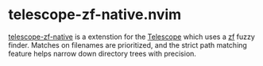 # telescope-zf-native.nvim

[telescope-zf-native](https://github.com/natecraddock/telescope-zf-native.nvim) is a extenstion for the [Telescope](https://github.com/nvim-telescope/telescope.nvim) which uses a [zf](https://github.com/natecraddock/zf) fuzzy finder. Matches on filenames are prioritized, and the strict path matching feature helps narrow down directory trees with precision.
